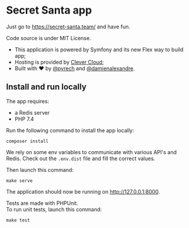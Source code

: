 # Secret Santa app

Just go to https://secret-santa.team/ and have fun.

Code source is under MIT License.

- This application is powered by Symfony and its new Flex way to build app;
- Hosting is provided by [Clever Cloud](https://www.clever-cloud.com/);
- Built with ♥ by [@pyrech](https://github.com/pyrech) and [@damienalexandre](https://github.com/damienalexandre).

## Install and run locally

The app requires:

- a Redis server
- PHP 7.4

Run the following command to install the app locally:

`composer install`

We rely on some env variables to communicate with various API's and Redis.
Check out the `.env.dist` file and fill the correct values.

Then launch this command:

`make serve`

The application should now be running on http://127.0.0.1:8000.

Tests are made with PHPUnit.  
To run unit tests, launch this command:

`make test`

